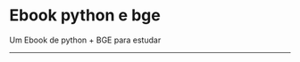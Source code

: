 # Ebook python e bge
 Um Ebook de python + BGE para estudar
 
 --------------------------------------------------------------------------------------------------
